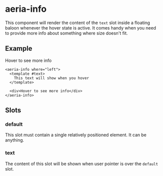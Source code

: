 <script setup lang="ts">
import { ref } from 'vue'
import { AeriaInfo } from 'aeria-ui'
</script>

# aeria-info

This component will render the content of the `text` slot inside a floating
baloon whenever the hover state is active. It comes handy when you need to
provide more info about something where size doesn't fit.

## Example

<aeria-info where="left">
  <template #text>
    This text will show when you hover
  </template>

  <div>Hover to see more info</div>
</aeria-info>

```vue-html
<aeria-info where="left">
  <template #text>
    This text will show when you hover
  </template>

  <div>Hover to see more info</div>
</aeria-info>
```

## Slots

### default

This slot must contain a single relatively positioned element. It can be anything.

### text

The content of this slot will be shown when user pointer is over the `default` slot.


